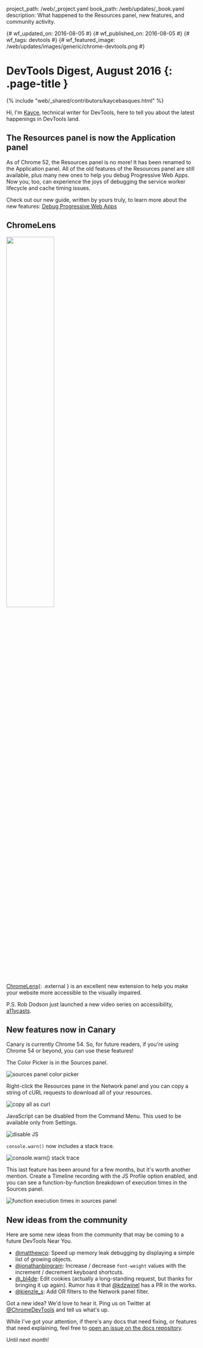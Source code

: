 project_path: /web/_project.yaml book_path: /web/updates/_book.yaml description: What happened to the Resources panel, new features, and community activity.

{# wf_updated_on: 2016-08-05 #} {# wf_published_on: 2016-08-05 #} {# wf_tags: devtools #} {# wf_featured_image: /web/updates/images/generic/chrome-devtools.png #}

# DevTools Digest, August 2016 {: .page-title }

{% include "web/_shared/contributors/kaycebasques.html" %}

Hi, I'm [Kayce](https://twitter.com/kaycebasques), technical writer for DevTools, here to tell you about the latest happenings in DevTools land.

## The Resources panel is now the Application panel

As of Chrome 52, the Resources panel is no more! It has been renamed to the Application panel. All of the old features of the Resources panel are still available, plus many new ones to help you debug Progressive Web Apps. Now you, too, can experience the joys of debugging the service worker lifecycle and cache timing issues.

Check out our new guide, written by yours truly, to learn more about the new features: [Debug Progressive Web Apps](/web/tools/chrome-devtools/debug/progressive-web-apps)

## ChromeLens

<img src="/web/updates/images/2016/08/chromelens.png"
     style="width: 50%" />

[ChromeLens](http://chromelens.xyz/){: .external } is an excellent new extension to help you make your website more accessible to the visually impaired.

P.S. Rob Dodson just launched a new video series on accessibility, [a11ycasts](https://www.youtube.com/watch?v=HtTyRajRuyY).

## New features now in Canary

Canary is currently Chrome 54. So, for future readers, if you're using Chrome 54 or beyond, you can use these features!

The Color Picker is in the Sources panel.

![sources panel color picker](/web/updates/images/2016/08/colorpicker.jpg)

Right-click the Resources pane in the Network panel and you can copy a string of cURL requests to download all of your resources.

![copy all as curl](/web/updates/images/2016/08/curl.png)

JavaScript can be disabled from the Command Menu. This used to be available only from Settings.

![disable JS](/web/updates/images/2016/08/disablejs.jpg)

`console.warn()` now includes a stack trace.

![console.warn() stack trace](/web/updates/images/2016/08/warn.jpg)

This last feature has been around for a few months, but it's worth another mention. Create a Timeline recording with the JS Profile option enabled, and you can see a function-by-function breakdown of execution times in the Sources panel.

![function execution times in sources
panel](/web/updates/images/2016/08/profile.png)

## New ideas from the community

Here are some new ideas from the community that may be coming to a future DevTools Near You.

* [@matthewcp](https://twitter.com/matthewcp/status/760485187272802304): Speed up memory leak debugging by displaying a simple list of growing objects.
* [@jonathanbingram](https://twitter.com/jonathanbingram/status/760606705142988802): Increase / decrease `font-weight` values with the increment / decrement keyboard shortcuts.
* [@_bl4de](https://twitter.com/_bl4de/status/760563868003434496): Edit cookies (actually a long-standing request, but thanks for bringing it up again). Rumor has it that [@kdzwinel](https://twitter.com/kdzwinel/status/761360103404634112) has a PR in the works.
* [@kienzle_s](https://twitter.com/kienzle_s/status/755668147101896704): Add OR filters to the Network panel filter.

Got a new idea? We'd love to hear it. Ping us on Twitter at [@ChromeDevTools](https://twitter.com/ChromeDevTools) and tell us what's up.

While I've got your attention, if there's any docs that need fixing, or features that need explaining, feel free to [open an issue on the docs repository](https://github.com/google/WebFundamentals/issues/new).

Until next month!